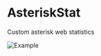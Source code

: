 # AsteriskStat
Custom asterisk web statistics

![Example](https://yadi.sk/i/2yGmE9oBjSb9x "Screenshot")

